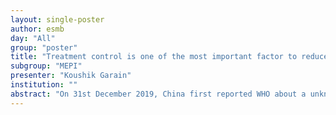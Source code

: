 ```yaml
---
layout: single-poster
author: esmb
day: "All"
group: "poster"
title: "Treatment control is one of the most important factor to reduce the spread of COVID-19 epidemic"
subgroup: "MEPI"
presenter: "Koushik Garain"
institution: ""
abstract: "On 31st December 2019, China first reported WHO about a unknown disease and on 11th February 2020, WHO announced the name COVID-19. On 11th March 2020, WHO declared COVID-19 (Novel Coronavirus) as a pandemic. It is the global health crisis in this time and is the biggest challenge we have faced since world war two. To curb the spread of COVID-19, most of the countries implemented lockdown but the pandemic is still growing significantly. Our aim is to show that lockdown is one factor only to reduce transmission of the diseases but one more important factor is treatment control. In this paper, we propose a SIRS model with a treatment function. In this model, we have determined the basic reproduction number R0, which is inversely proportional to the treatment capacity. We can control the outbreak of COVID-19 when the basic reproduction number is less than one. We will show that increasing the maximum capacity we can stop the disease. Example of China shows that treatment is playing a bigger role, China set up a special 1000 bed hospital in just 10 days. Lockdown and quarantine are not sufficient and increasing the capacity of treatment to maximum is suggested to decrease the infective population."
---
```


